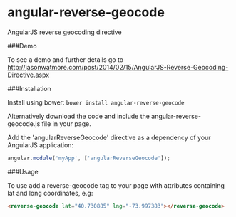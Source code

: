 angular-reverse-geocode
=======================

AngularJS reverse geocoding directive


###Demo

To see a demo and further details go to http://jasonwatmore.com/post/2014/02/15/AngularJS-Reverse-Geocoding-Directive.aspx

###Installation

Install using bower: `bower install angular-reverse-geocode`

Alternatively download the code and include the angular-reverse-geocode.js file in your page.

Add the 'angularReverseGeocode' directive as a dependency of your AngularJS application:

```javascript
angular.module('myApp', ['angularReverseGeocode']);
```

###Usage

To use add a reverse-geocode tag to your page with attributes containing lat and long coordinates, e.g:

```html
<reverse-geocode lat="40.730885" lng="-73.997383"></reverse-geocode>
```